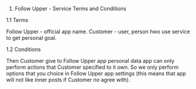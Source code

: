 1. Follow Upper - Service Terms and Conditions

1.1 Terms

Follow Upper - official app name.
Customer - user, person hwo use service to get personal goal.

1.2 Conditions

Then Customer give to Follow Upper app personal data app can only perform
actions that Customer specified to it own. So we only perform options that
you choice in Follow Upper app settings (this means that app will not like
inner posts if Customer no agree with).
